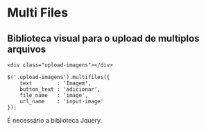 # Multi Files

## Biblioteca visual para o upload de multiplos arquivos

	<div class="upload-imagens"></div>

	$('.upload-imagens').multifiles({
		text        : 'Imagem',
		button_text : 'adicionar',
		file_name   : 'image',
		url_name	: 'input-image'
	});

É necessário a biblioteca Jquery.
